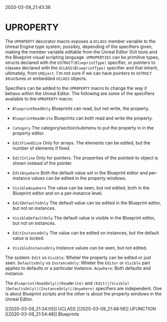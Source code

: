 2020-03-09_21:43:36

# UPROPERTY
The `UPROPERTY` decorator macro exposes a `UCLASS` member variable to the Unreal Engine type system, possibly, depending of the specifiers given, making the member variable editable from the Unreal Editor GUI tools and the Blueprint visual scripting language.
`UPROPERTIES` can be primitive types, structs declared with the `USTRUCT(BlueprintType)` specifier, or pointers to classes declared with the `UCLASS(BlueprintType)` specifier and that inherit, ultimately, from `UObject`.
I'm not sure if we can have pointers to `USTRUCT` structures or embedded `UCLASS` objects.

Specifiers can be added to the `UPROPERTY` macro to change the way it behavs within the Unreal Editor.
The following are some of the specifiers available to the `UPROPERTY` macro:

- `BlueprintReadOnly` Blueprints can read, but not write, the property.
- `BlueprintReadWrite` Blueprints can both read and write the property.
- `Category` The category/section/submenu to put the property in in the property editor.
- `EditFixedSize` Only for arrays. The elements can be edited, but the number of elements if fixed.
- `EditInline` Only for pointers. The properties of the pointed-to object is shown instead of the pointer.


- `EditAnywhere` Both the default value set in the Blueprint editor and per-instance values can be edited in the property windows.
- `VisibleAnywhere` The value can be seen, but not edited, both in the Blueprint editor and on a per-instance level.
- `EditDefaultsOnly` The default value can be edited in the Blueprint editor, but not on instances.
- `VisibleDefaultOnly` The default value is visible in the Blueprint editor, but not on instances.
- `EditInstanceOnly` The value can be edited on instances, but the default value is locked.
- `VisibleInstanceOnly` Instance values can be seen, but not edited.

The system:
`Edit` vs `Visible`: Wheter the property can be edited or just seen.
`DefaultsOnly` vs `InstanceOnly`: Wheter the `Editor` or `Visible` part applies to defaults or a particular instance.
`Anywhere`: Both defaults and instance.

The `Blueprint(ReadOnly)|(ReadWrite)` and `(Edit)|(Visible)(DefaultsOnly)|(InstanceOnly)|(Anywhere)` specifiers are independent. One is about Blueprint scripts and the other is about the property windows in the Unreal Editor.




[[2020-03-09_21:34:05]] UCLASS
[[2020-03-09_21:48:56]] UFUNCTION
[[2020-03-09_21:54:48]] Blueprints